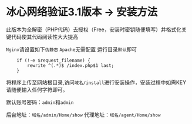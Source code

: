 # 冰心网络验证3.1版本 -> 安装方法
此版本为全解密（PHP代码）去授权（Free，安装时密钥随便填写）并格式化关键代码使其代码阅读性大大提高

`Nginx`请设置如下`伪静态` `Apache`无需配置 运行目录`默认`即可
```
    if (!-e $request_filename) {
        rewrite ^(.*)$ /index.php$1 last;
    }
```

将程序上传至网站根目录,访问`域名/install`进行安装操作，安装过程中如需KEY请随便输入任何字符即可。

默认账号密码：`admin`和`admin`

后台地址：`域名/admin/Home/show`
代理地址：`域名/agent/Home/show`

